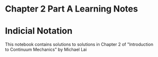 # Chapter 2 Part A Learning Notes 
# Indicial Notation
This notebook contains solutions to solutions in Chapter 2 of "Introduction to Continuum Mechanics" by Michael Lai